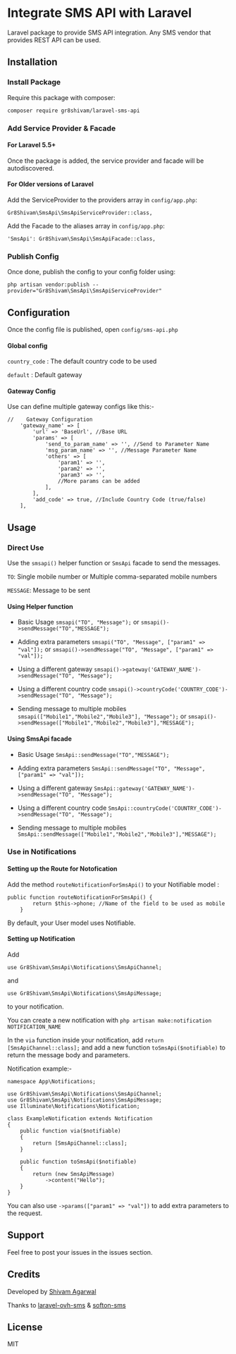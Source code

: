 # Integrate SMS API with Laravel
Laravel package to provide SMS API integration. Any SMS vendor that provides REST API can be used.

## Installation

### Install Package
Require this package with composer:
```
composer require gr8shivam/laravel-sms-api
```
### Add Service Provider & Facade

#### For Laravel 5.5+
Once the package is added, the service provider and facade will be autodiscovered.

#### For Older versions of Laravel
Add the ServiceProvider to the providers array in `config/app.php`:
```
Gr8Shivam\SmsApi\SmsApiServiceProvider::class,
```

Add the Facade to the aliases array in `config/app.php`:
```
'SmsApi': Gr8Shivam\SmsApi\SmsApiFacade::class,
```

### Publish Config
Once done, publish the config to your config folder using:
```
php artisan vendor:publish --provider="Gr8Shivam\SmsApi\SmsApiServiceProvider"
```

## Configuration
Once the config file is published, open `config/sms-api.php`

#### Global config
`country_code` : The default country code to be used

`default` : Default gateway 

#### Gateway Config
Use can define multiple gateway configs like this:-
```
//    Gateway Configuration
    'gateway_name' => [
        'url' => 'BaseUrl', //Base URL
        'params' => [
            'send_to_param_name' => '', //Send to Parameter Name
            'msg_param_name' => '', //Message Parameter Name
            'others' => [
                'param1' => '',
                'param2' => '',
                'param3' => '',
                //More params can be added
            ],
        ],
        'add_code' => true, //Include Country Code (true/false)
    ],
```

## Usage
### Direct Use
Use the `smsapi()` helper function or `SmsApi` facade to send the messages.

`TO`: Single mobile number or Multiple comma-separated mobile numbers

`MESSAGE`: Message to be sent

#### Using Helper function
- Basic Usage `smsapi("TO", "Message");` or `smsapi()->sendMessage("TO","MESSAGE");`

- Adding extra parameters `smsapi("TO", "Message", ["param1" => "val"]);` or `smsapi()->sendMessage("TO", "Message", ["param1" => "val"]);`

- Using a different gateway `smsapi()->gateway('GATEWAY_NAME')->sendMessage("TO", "Message");`

- Using a different country code `smsapi()->countryCode('COUNTRY_CODE')->sendMessage("TO", "Message");` 

- Sending message to multiple mobiles `smsapi(["Mobile1","Mobile2","Mobile3"], "Message");` or `smsapi()->sendMessage(["Mobile1","Mobile2","Mobile3"],"MESSAGE");`

#### Using SmsApi facade
- Basic Usage `SmsApi::sendMessage("TO","MESSAGE");`

- Adding extra parameters `SmsApi::sendMessage("TO", "Message", ["param1" => "val"]);`

- Using a different gateway `SmsApi::gateway('GATEWAY_NAME')->sendMessage("TO", "Message");`

- Using a different country code `SmsApi::countryCode('COUNTRY_CODE')->sendMessage("TO", "Message");` 

- Sending message to multiple mobiles `SmsApi::sendMessage(["Mobile1","Mobile2","Mobile3"],"MESSAGE");`

### Use in Notifications

#### Setting up the Route for Notofication
Add the method `routeNotificationForSmsApi()` to your Notifiable model :
```
public function routeNotificationForSmsApi() {
        return $this->phone; //Name of the field to be used as mobile
    }    
```

By default, your User model uses Notifiable.

#### Setting up Notification

Add 

`use Gr8Shivam\SmsApi\Notifications\SmsApiChannel;`

and 

`use Gr8Shivam\SmsApi\Notifications\SmsApiMessage;`

to your notification. 

You can create a new notification with `php artisan make:notification NOTIFICATION_NAME`

In the `via` function inside your notification, add `return [SmsApiChannel::class];` and add a new function `toSmsApi($notifiable)` to return the message body and parameters.

Notification example:-
```
namespace App\Notifications;

use Gr8Shivam\SmsApi\Notifications\SmsApiChannel;
use Gr8Shivam\SmsApi\Notifications\SmsApiMessage;
use Illuminate\Notifications\Notification;

class ExampleNotification extends Notification
{
    public function via($notifiable)
    {
        return [SmsApiChannel::class];
    }
    
    public function toSmsApi($notifiable)
    {
        return (new SmsApiMessage)
            ->content("Hello");
    }
}
```
You can also use `->params(["param1" => "val"])` to add extra parameters to the request.

## Support
Feel free to post your issues in the issues section.

## Credits
Developed by [Shivam Agarwal](https://github.com/gr8shivam "Shivam Agarwal")

Thanks to [laravel-ovh-sms](https://github.com/MarceauKa/laravel-ovh-sms "laravel-ovh-sms") & [softon-sms](https://github.com/softon/sms "softon-sms")

## License
MIT
